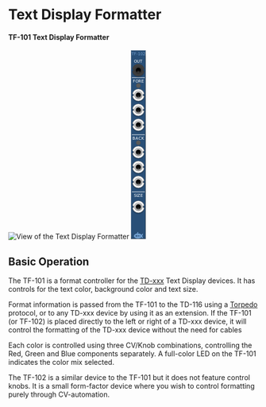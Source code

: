 # Text Display Formatter
#### TF-101 Text Display Formatter

![View of the Text Display Formatter](TF.png "Text Display Formatter")
![View of the Text Dispaly Formatter](TF-102.png "Text Display Formatter")

## Basic Operation

The TF-101 is a format controller for the [TD-xxx](TD.md) Text Display devices. It has controls for the text color, background color and text size.

Format information is passed from the TF-101 to the TD-116 using a [Torpedo](https://github.com/david-c14/Torpedo) protocol, or to any TD-xxx device by using it as an extension. If the TF-101 (or TF-102) is placed directly to the left or right of a TD-xxx device, it will control the formatting of the TD-xxx device without the need for cables

Each color is controlled using three CV/Knob combinations, controlling the Red, Green and Blue components separately. A full-color LED on the TF-101 indicates the color mix selected.

The TF-102 is a similar device to the TF-101 but it does not feature control knobs. It is a small form-factor device where you wish to control formatting purely through CV-automation. 
